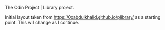 The Odin Project | Library project.

Initial layout taken from https://0xabdulkhalid.github.io/plibrary/ as a starting point. This will change as I continue.
